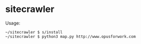 # sitecrawler

Usage:
```
~/sitecrawler $ s/install
~/sitecrawler $ python3 map.py http://www.opusforwork.com
```
